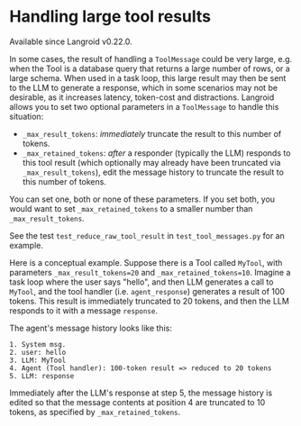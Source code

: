 # Handling large tool results

Available since Langroid v0.22.0.

In some cases, the result of handling a `ToolMessage` could be very large,
e.g. when the Tool is a database query that returns a large number of rows,
or a large schema. When used in a task loop, this large result may then be
sent to the LLM to generate a response, which in some scenarios may not
be desirable, as it increases latency, token-cost and distractions. 
Langroid allows you to set two optional parameters in a `ToolMessage` to
handle this situation:

- `_max_result_tokens`: *immediately* truncate the result to this number of tokens.
- `_max_retained_tokens`: *after* a responder (typically the LLM) responds to this 
   tool result (which optionally may already have been 
   truncated via `_max_result_tokens`),
   edit the message history to truncate the result to this number of tokens.

You can set one, both or none of these parameters. If you set both, you would 
want to set `_max_retained_tokens` to a smaller number than `_max_result_tokens`.

See the test `test_reduce_raw_tool_result` in `test_tool_messages.py` for an example.

Here is a conceptual example. Suppose there is a Tool called `MyTool`,
with parameters `_max_result_tokens=20` and `_max_retained_tokens=10`.
Imagine a task loop where the user says "hello", 
and then LLM generates a call to `MyTool`, 
and the tool handler (i.e. `agent_response`) generates a result of 100 tokens.
This result is immediately truncated to 20 tokens, and then the LLM responds to it
with a message `response`.


The agent's message history looks like this:

```
1. System msg.
2. user: hello
3. LLM: MyTool
4. Agent (Tool handler): 100-token result => reduced to 20 tokens
5. LLM: response
```

Immediately after the LLM's response at step 5, the message history is edited
so that the message contents at position 4 are truncated to 10 tokens,
as specified by `_max_retained_tokens`.

